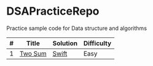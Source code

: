 # DSAPracticeRepo
Practice sample code for Data structure and algorithms

| # | Title | Solution | Difficulty |
|---| ----- | -------- | ---------- |
|1|[Two Sum](https://leetcode.com/problems/two-sum/) |[Swift](./DSAlgorithmSolutions/DSAlgorithmSolutions/TwoSum.swift)| Easy
